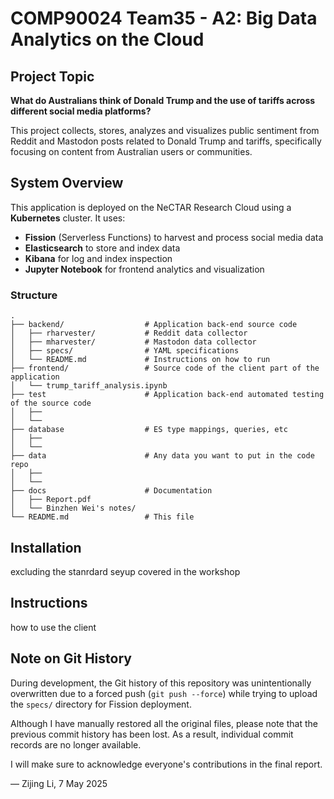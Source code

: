 # COMP90024 Team35 - A2: Big Data Analytics on the Cloud

## Project Topic
**What do Australians think of Donald Trump and the use of tariffs across different social media platforms?**

This project collects, stores, analyzes and visualizes public sentiment from Reddit and Mastodon posts related to Donald Trump and tariffs, specifically focusing on content from Australian users or communities.

## System Overview
This application is deployed on the NeCTAR Research Cloud using a **Kubernetes** cluster. It uses:

- **Fission** (Serverless Functions) to harvest and process social media data
- **Elasticsearch** to store and index data
- **Kibana** for log and index inspection
- **Jupyter Notebook** for frontend analytics and visualization

### Structure
```
.
├── backend/                  # Application back-end source code
│   ├── rharvester/           # Reddit data collector
│   ├── mharvester/           # Mastodon data collector
│   ├── specs/                # YAML specifications
│   └── README.md             # Instructions on how to run
├── frontend/                 # Source code of the client part of the application
│   └── trump_tariff_analysis.ipynb  
├── test                      # Application back-end automated testing of the source code
│   ├── 
│   └── 
├── database                  # ES type mappings, queries, etc
│   ├── 
│   └── 
├── data                      # Any data you want to put in the code repo
│   ├── 
│   └── 
├── docs                      # Documentation
│   ├── Report.pdf
│   └── Binzhen Wei's notes/
└── README.md                 # This file
```

## Installation
excluding the stanrdard seyup covered in the workshop

## Instructions
how to use the client

## Note on Git History

During development, the Git history of this repository was unintentionally overwritten due to a forced push (`git push --force`) while trying to upload the `specs/` directory for Fission deployment.

Although I have manually restored all the original files, please note that the previous commit history has been lost. As a result, individual commit records are no longer available.

I will make sure to acknowledge everyone's contributions in the final report.

— Zijing Li, 7 May 2025
